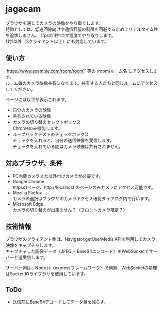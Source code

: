 # jagacam

ブラウザを通じてカメラの映像をやり取りします。  
特徴としては、低速回線向けや通信容量の制限を回避するためにリアルタイム性を追求しません。
1fpsの1秒1コマ程度でやり取りします。  
1対1以外（3クライアント以上）にも対応しています。

## 使い方

'https://www.example.com/room/room1' 等の /room/ルーム名 にアクセスします。  
ルーム毎のカメラ映像共有になります。共有する人たちと同じルームにアクセスしてください。

ページには以下が表示されます。

- 自分のカメラの映像
- 共有されている映像
- カメラの切り替えセレクトボックス  
  Chromeのみ機能します。
- ループバックテストのチェックボックス  
  チェックを入れると、自分の送信映像を受信します。  
  チェックを入れている間はカメラ映像は共有されません。

## 対応ブラウザ、条件

- PC内蔵カメラまたは外付けカメラが必要です。
- Google Chrome  
  httpsのページ、http://localhost のページのみカメラにアクセス可能です。
- Mozilla Firefox  
  カメラの選択はブラウザのカメラアクセス確認ダイアログ内で行います。
- Microsoft Edge  
  カメラの切り替えが出来ません？（フロントカメラ限定？）

## 技術情報

ブラウザのクライアント側は、Navigator.getUserMedia APIを利用してカメラ映像をキャプチャします。  
キャプチャした画像データ（JPEG + Base64エンコード）をWebSocketでサーバーと送受信します。

サーバー側は、Node.js（expressフレームワーク）で構築、WebSocketの処理はSocket.IOライブラリを使用しています。

## ToDo

- 送信前にBase64デコードしてデータ量を減らす。
